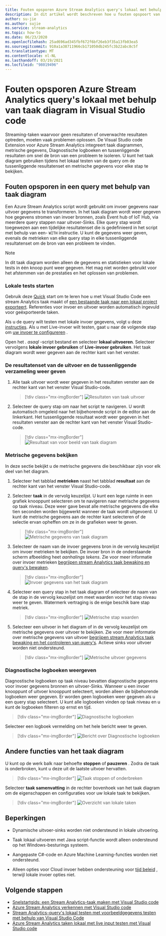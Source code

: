 ```yaml
---
title: Fouten opsporen Azure Stream Analytics query's lokaal met behulp van taak diagram in Visual Studio code
description: In dit artikel wordt beschreven hoe u fouten opspoort van query's met behulp van taak diagram in de Azure Stream Analytics extensie voor Visual Studio code.
author: su-jie
ms.author: sujie
ms.service: stream-analytics
ms.topic: how-to
ms.date: 06/23/2020
ms.openlocfilehash: 25ad696ad345fbf672f6bf26eb3f35a13fb03ea5
ms.sourcegitcommit: 910a1a38711966cb171050db245fc3b22abc8c5f
ms.translationtype: MT
ms.contentlocale: nl-NL
ms.lasthandoff: 03/19/2021
ms.locfileid: "98019496"
---
```

# <a name="debug-azure-stream-analytics-queries-locally-using-job-diagram-in-visual-studio-code"></a>Fouten opsporen Azure Stream Analytics query's lokaal met behulp van taak diagram in Visual Studio code

Streaming-taken waarvoor geen resultaten of onverwachte resultaten optreden, moeten vaak problemen oplossen. De Visual Studio code Extension voor Azure Stream Analytics integreert taak diagrammen, metrische gegevens, Diagnostische logboeken en tussenliggende resultaten om snel de bron van een probleem te isoleren. U kunt het taak diagram gebruiken tijdens het lokaal testen van de query om de tussenliggende resultatenset en metrische gegevens voor elke stap te bekijken.

## <a name="debug-a-query-using-job-diagram"></a>Fouten opsporen in een query met behulp van taak diagram

Een Azure Stream Analytics script wordt gebruikt om invoer gegevens naar uitvoer gegevens te transformeren. In het taak diagram wordt weer gegeven hoe gegevens stromen van invoer bronnen, zoals Event hub of IoT Hub, via meerdere query stappen naar uitvoer-Sinks. Elke query stap wordt toegewezen aan een tijdelijke resultatenset die is gedefinieerd in het script met behulp van een- `WITH` instructie. U kunt de gegevens weer geven, evenals de metrieken van elke query stap in elke tussenliggende resultatenset om de bron van een probleem te vinden.

> [!NOTE]
> In dit taak diagram worden alleen de gegevens en statistieken voor lokale tests in één knoop punt weer gegeven. Het mag niet worden gebruikt voor het afstemmen van de prestaties en het oplossen van problemen.

### <a name="start-local-testing"></a>Lokale tests starten

Gebruik deze [Quick](quick-create-visual-studio-code.md) start om te leren hoe u met Visual Studio Code een stream Analytics taak maakt of [een bestaande taak naar een lokaal project exporteert](visual-studio-code-explore-jobs.md). Referenties voor invoer en uitvoer worden automatisch ingevuld voor geëxporteerde taken.

Als u de query wilt testen met lokale invoer gegevens, volgt u deze [instructies](visual-studio-code-local-run.md). Als u met Live-invoer wilt testen, gaat u naar de volgende stap om [uw invoer te configureren](stream-analytics-add-inputs.md) . 

Open het *\. asaql* -script bestand en selecteer **lokaal uitvoeren**. Selecteer vervolgens **lokale invoer gebruiken** of **Live-invoer gebruiken**. Het taak diagram wordt weer gegeven aan de rechter kant van het venster.

### <a name="view-the-output-and-intermediate-result-set"></a>De resultatenset van de uitvoer en de tussenliggende verzameling weer geven  

1. Alle taak uitvoer wordt weer gegeven in het resultaten venster aan de rechter kant van het venster Visual Studio-code.

   > [!div class="mx-imgBorder"]
   > ![Resultaten van taak uitvoer](./media/debug-locally-using-job-diagram-vs-code/job-output-results.png)

2. Selecteer de query stap om naar het script te navigeren. U wordt automatisch omgeleid naar het bijbehorende script in de editor aan de linkerkant. Het tussenliggende resultaat wordt weer gegeven in het resultaten venster aan de rechter kant van het venster Visual Studio-code.

   > [!div class="mx-imgBorder"]
   > ![Resultaat van voor beeld van taak diagram](./media/debug-locally-using-job-diagram-vs-code/preview-result.png)

### <a name="view-metrics"></a>Metrische gegevens bekijken

In deze sectie bekijkt u de metrische gegevens die beschikbaar zijn voor elk deel van het diagram.

1. Selecteer het tabblad **metrieken** naast het tabblad **resultaat** aan de rechter kant van het venster Visual Studio-code.

2. Selecteer **taak** in de vervolg keuzelijst. U kunt een lege ruimte in een grafiek knooppunt selecteren om te navigeren naar metrische gegevens op taak niveau. Deze weer gave bevat alle metrische gegevens die elke tien seconden worden bijgewerkt wanneer de taak wordt uitgevoerd. U kunt de metrische gegevens aan de rechter kant selecteren of de selectie ervan opheffen om ze in de grafieken weer te geven.

   > [!div class="mx-imgBorder"]
   > ![Metrische gegevens van taak diagram](./media/debug-locally-using-job-diagram-vs-code/job-metrics.png)

3. Selecteer de naam van de invoer gegevens bron in de vervolg keuzelijst om invoer metrieken te bekijken. De invoer bron in de onderstaande scherm afbeelding heet *aanhalings tekens*. Zie voor meer informatie over invoer metrieken [begrijpen stream Analytics taak bewaking en query's bewaken](stream-analytics-monitoring.md).

   > [!div class="mx-imgBorder"]
   > ![Invoer gegevens van het taak diagram](./media/debug-locally-using-job-diagram-vs-code/input-metrics.png)

4. Selecteer een query stap in het taak diagram of selecteer de naam van de stap in de vervolg keuzelijst om meet waarden voor het stap niveau weer te geven. Watermerk vertraging is de enige beschik bare stap metriek.

   > [!div class="mx-imgBorder"]
   > ![Metrische stap waarden](./media/debug-locally-using-job-diagram-vs-code/step-metrics.png)

5. Selecteer een uitvoer in het diagram of in de vervolg keuzelijst om metrische gegevens over uitvoer te bekijken. Zie voor meer informatie over metrische gegevens van uitvoer [begrijpen stream Analytics taak bewaking en het controleren van query's](stream-analytics-monitoring.md). Actieve sinks voor uitvoer worden niet ondersteund.

   > [!div class="mx-imgBorder"]
   > ![Metrische uitvoer gegevens](./media/debug-locally-using-job-diagram-vs-code/output-metrics.png)

### <a name="view-diagnostic-logs"></a>Diagnostische logboeken weergeven

Diagnostische logboeken op taak niveau bevatten diagnostische gegevens voor invoer gegevens bronnen en uitvoer-Sinks. Wanneer u een invoer knooppunt of uitvoer knooppunt selecteert, worden alleen de bijbehorende logboeken weer gegeven. Er worden geen logboeken weer gegeven als u een query stap selecteert. U kunt alle logboeken vinden op taak niveau en u kunt de logboeken filteren op ernst en tijd.

   > [!div class="mx-imgBorder"]
   > ![Diagnostische logboeken](./media/debug-locally-using-job-diagram-vs-code/diagnostic-logs.png)

   Selecteer een logboek vermelding om het hele bericht weer te geven.

   > [!div class="mx-imgBorder"]
   > ![Bericht over Diagnostische logboeken](./media/debug-locally-using-job-diagram-vs-code/diagnostic-logs-message.png)


## <a name="other-job-diagram-features"></a>Andere functies van het taak diagram

U kunt op de werk balk naar behoefte **stoppen** of **pauzeren** . Zodra de taak is onderbroken, kunt u deze uit de laatste uitvoer hervatten.

> [!div class="mx-imgBorder"]
> ![Taak stoppen of onderbreken](./media/debug-locally-using-job-diagram-vs-code/stop-pause-job.png)

Selecteer **taak samenvatting** in de rechter bovenhoek van het taak diagram om de eigenschappen en configuraties voor uw lokale taak te bekijken.

> [!div class="mx-imgBorder"]
> ![Overzicht van lokale taken](./media/debug-locally-using-job-diagram-vs-code/job-summary.png)

## <a name="limitations"></a>Beperkingen

* Dynamische uitvoer-sinks worden niet ondersteund in lokale uitvoering.

* Taak lokaal uitvoeren met Java script-functie wordt alleen ondersteund op het Windows-besturings systeem.

* Aangepaste C#-code en Azure Machine Learning-functies worden niet ondersteund. 

* Alleen opties voor Cloud invoer hebben ondersteuning voor [tijd beleid](./stream-analytics-time-handling.md) , terwijl lokale invoer opties niet.

## <a name="next-steps"></a>Volgende stappen

* [Snelstartgids: een Stream Analytics-taak maken met Visual Studio code](quick-create-visual-studio-code.md)
* [Azure Stream Analytics verkennen met Visual Studio code](visual-studio-code-explore-jobs.md)
* [Stream Analytics-query's lokaal testen met voorbeeldgegevens testen met behulp van Visual Studio Code](visual-studio-code-local-run.md)
* [Azure Stream Analytics taken lokaal met live input testen met Visual Studio code](visual-studio-code-local-run-live-input.md)